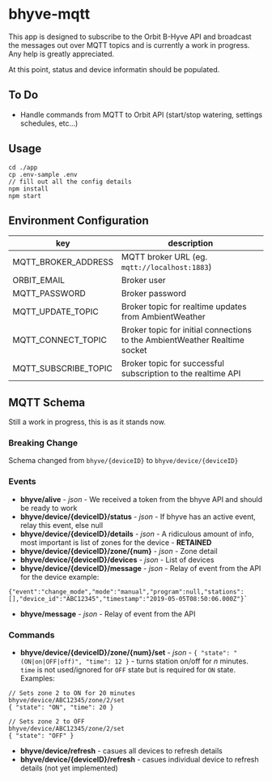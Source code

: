 #  bhyve-mqtt
This app is designed to subscribe to the Orbit B-Hyve API and broadcast the messages out over MQTT topics and is currently a work in progress. Any help is greatly appreciated.

At this point, status and device informatin should be populated.

## To Do
- Handle commands from MQTT to Orbit API (start/stop watering, settings schedules, etc...)

## Usage

```
cd ./app
cp .env-sample .env
// fill out all the config details
npm install
npm start
```

## Environment Configuration

| key                  | description                                                                |
|----------------------|----------------------------------------------------------------------------|
| MQTT_BROKER_ADDRESS  | MQTT broker URL (eg. `mqtt://localhost:1883`)                              |
| ORBIT_EMAIL          | Broker user                                                                |
| MQTT_PASSWORD        | Broker password                                                            |
| MQTT_UPDATE_TOPIC    | Broker topic for realtime updates from AmbientWeather                      |
| MQTT_CONNECT_TOPIC   | Broker topic for initial connections to the AmbientWeather Realtime socket |
| MQTT_SUBSCRIBE_TOPIC | Broker topic for successful subscription to the realtime API               |


## MQTT Schema
Still a work in progress, this is as it stands now.

### Breaking Change
Schema changed from `bhyve/{deviceID}` to `bhyve/device/{deviceID}`

### Events
* **bhyve/alive** - _json_ - We received a token from the bhyve API and should be ready to work
* **bhyve/device/{deviceID}/status** - _json_ - If bhyve has an active event, relay this event, else null
* **bhyve/device/{deviceID}/details** - _json_ - A ridiculous amount of info, most important is list of zones for the device - **RETAINED**
* **bhyve/device/{deviceID}/zone/{num}** - _json_ - Zone detail
* **bhyve/device/{deviceID}/devices** - _json_ - List of devices
* **bhyve/device/{deviceID}/message** - _json_ - Relay of event from the API for the device example:
```
{"event":"change_mode","mode":"manual","program":null,"stations":[],"device_id":"ABC12345","timestamp":"2019-05-05T08:50:06.000Z"}`
```
* **bhyve/message** - _json_ - Relay of event from the API

### Commands
* **bhyve/device/{deviceID}/zone/{num}/set** - _json_ - `{ "state": "(ON|on|OFF|off)", "time": 12 }` - turns station on/off for _n_ minutes. `time` is not used/ignored for `OFF` state but is required for `ON` state. Examples:
```
// Sets zone 2 to ON for 20 minutes
bhyve/device/ABC12345/zone/2/set
{ "state": "ON", "time": 20 }
```
```
// Sets zone 2 to OFF
bhyve/device/ABC12345/zone/2/set
{ "state": "OFF" }
```
* **bhyve/device/refresh** - casues all devices to refresh details
* **bhyve/device/{deviceID}/refresh** - casues individual device to refresh details (not yet implemented)

